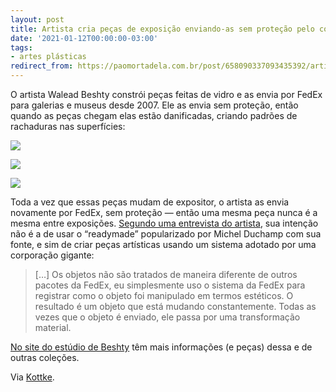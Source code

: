```yaml
---
layout: post
title: Artista cria peças de exposição enviando-as sem proteção pelo correio
date: '2021-01-12T00:00:00-03:00'
tags:
- artes plásticas
redirect_from: https://paomortadela.com.br/post/658090337093435392/artista-cria-pe%C3%A7as-de-exposi%C3%A7%C3%A3o-enviando-as-sem
---
```

O artista Walead Beshty constrói peças feitas de vidro e as envia por FedEx para galerias e museus desde 2007. Ele as envia sem proteção, então quando as peças chegam elas estão danificadas, criando padrões de rachaduras nas superfícies:

![](https://64.media.tumblr.com/4b1a4be719cacd01f30ad2a4cecee82d/39e13aaef3000ebf-85/s540x810/282237ec0119e8157fcebc1ebb68cf48901eb5e9.jpg)

![](https://64.media.tumblr.com/1444869edfd150dc9bdc169e8cdf4b85/39e13aaef3000ebf-7c/s540x810/fa320d67752615bca7bcb8c025c22bc37b57a63f.jpg)

![](https://64.media.tumblr.com/26965a3ba6be90616b097c04e8bf27f9/39e13aaef3000ebf-88/s540x810/c42f1b5b4ead7e4b40cfcca7961e684b62c34e54.jpg)

Toda a vez que essas peças mudam de expositor, o artista as envia novamente por FedEx, sem proteção — então uma mesma peça nunca é a mesma entre exposições. [Segundo uma entrevista do artista](https://museemagazine.com/features/2018/10/15/walead-beshty-the-end-game), sua intenção não é a de usar o “readymade” popularizado por Michel Duchamp com sua fonte, e sim de criar peças artísticas usando um sistema adotado por uma corporação gigante:

> […] Os objetos não são tratados de maneira diferente de outros pacotes da FedEx, eu simplesmente uso o sistema da FedEx para registrar como o objeto foi manipulado em termos estéticos. O resultado é um objeto que está mudando constantemente. Todas as vezes que o objeto é enviado, ele passa por uma transformação material.

[No site do estúdio de Beshty](https://www.actionstakenunderthefictitiousnamewaleadbeshtystudiosinc.com/walead-beshty-studios) têm mais informações (e peças) dessa e de outras coleções.

Via [Kottke](https://kottke.org/21/01/fedex-shipping-damage-creates-fractured-artworks).

